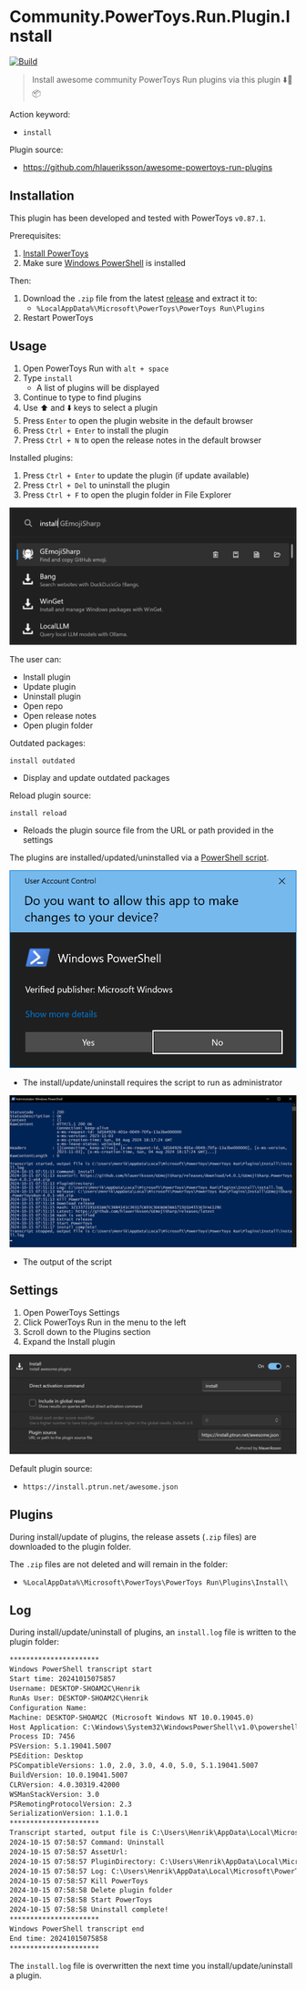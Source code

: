 # Community.PowerToys.Run.Plugin.Install

[![Build](https://github.com/hlaueriksson/Community.PowerToys.Run.Plugin.Install/actions/workflows/build.yml/badge.svg)](https://github.com/hlaueriksson/Community.PowerToys.Run.Plugin.Install/actions/workflows/build.yml)

> Install awesome community PowerToys Run plugins via this plugin ⬇️🔌📦

Action keyword:

- `install`

Plugin source:

- <https://github.com/hlaueriksson/awesome-powertoys-run-plugins>

## Installation

This plugin has been developed and tested with PowerToys `v0.87.1`.

Prerequisites:

1. [Install PowerToys](https://docs.microsoft.com/en-us/windows/powertoys/install)
2. Make sure [Windows PowerShell](https://learn.microsoft.com/en-us/powershell/scripting/learn/ps101/01-getting-started?view=powershell-5.1#where-to-find-powershell) is installed

Then:

1. Download the `.zip` file from the latest [release](https://github.com/hlaueriksson/Community.PowerToys.Run.Plugin.Install/releases/latest) and extract it to:
   - `%LocalAppData%\Microsoft\PowerToys\PowerToys Run\Plugins`
2. Restart PowerToys

## Usage

1. Open PowerToys Run with `alt + space`
2. Type `install`
   - A list of plugins will be displayed
3. Continue to type to find plugins
4. Use ⬆️ and ⬇️ keys to select a plugin
5. Press `Enter` to open the plugin website in the default browser
6. Press `Ctrl + Enter` to install the plugin
7. Press `Ctrl + N` to open the release notes in the default browser

Installed plugins:

1. Press `Ctrl + Enter` to update the plugin (if update available)
2. Press `Ctrl + Del` to uninstall the plugin
3. Press `Ctrl + F` to open the plugin folder in File Explorer

![PowerToys Run - Install](ptrun.png)

The user can:

- Install plugin
- Update plugin
- Uninstall plugin
- Open repo
- Open release notes
- Open plugin folder

Outdated packages:

```
install outdated
```

- Display and update outdated packages

Reload plugin source:

```
install reload
```

- Reloads the plugin source file from the URL or path provided in the settings

The plugins are installed/updated/uninstalled via a [PowerShell script](src/Community.PowerToys.Run.Plugin.Install/install.ps1).

![User Account Control](uac.png)

- The install/update/uninstall requires the script to run as administrator

![Administrator: Windows PowerShell](ps1.png)

- The output of the script

## Settings

1. Open PowerToys Settings
2. Click PowerToys Run in the menu to the left
3. Scroll down to the Plugins section
4. Expand the Install plugin

![PowerToys Settings](ptrun-settings.png)

Default plugin source:

- `https://install.ptrun.net/awesome.json`

## Plugins

During install/update of plugins, the release assets (`.zip` files) are downloaded to the plugin folder.

The `.zip` files are not deleted and will remain in the folder:

- `%LocalAppData%\Microsoft\PowerToys\PowerToys Run\Plugins\Install\`

## Log

During install/update/uninstall of plugins, an `install.log` file is written to the plugin folder:

```txt
**********************
Windows PowerShell transcript start
Start time: 20241015075857
Username: DESKTOP-SHOAM2C\Henrik
RunAs User: DESKTOP-SHOAM2C\Henrik
Configuration Name: 
Machine: DESKTOP-SHOAM2C (Microsoft Windows NT 10.0.19045.0)
Host Application: C:\Windows\System32\WindowsPowerShell\v1.0\powershell.exe -ExecutionPolicy Bypass -File C:\Users\Henrik\AppData\Local\Microsoft\PowerToys\PowerToys Run\Plugins\Install\install.ps1 -command Uninstall -pluginDirectory C:\Users\Henrik\AppData\Local\Microsoft\PowerToys\PowerToys Run\Plugins\Bang
Process ID: 7456
PSVersion: 5.1.19041.5007
PSEdition: Desktop
PSCompatibleVersions: 1.0, 2.0, 3.0, 4.0, 5.0, 5.1.19041.5007
BuildVersion: 10.0.19041.5007
CLRVersion: 4.0.30319.42000
WSManStackVersion: 3.0
PSRemotingProtocolVersion: 2.3
SerializationVersion: 1.1.0.1
**********************
Transcript started, output file is C:\Users\Henrik\AppData\Local\Microsoft\PowerToys\PowerToys Run\Plugins\Install\install.log
2024-10-15 07:58:57 Command: Uninstall
2024-10-15 07:58:57 AssetUrl:
2024-10-15 07:58:57 PluginDirectory: C:\Users\Henrik\AppData\Local\Microsoft\PowerToys\PowerToys Run\Plugins\Bang
2024-10-15 07:58:57 Log: C:\Users\Henrik\AppData\Local\Microsoft\PowerToys\PowerToys Run\Plugins\Install\install.log
2024-10-15 07:58:57 Kill PowerToys
2024-10-15 07:58:58 Delete plugin folder
2024-10-15 07:58:58 Start PowerToys
2024-10-15 07:58:58 Uninstall complete!
**********************
Windows PowerShell transcript end
End time: 20241015075858
**********************
```

The `install.log` file is overwritten the next time you install/update/uninstall a plugin.
